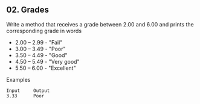 ## 02. Grades

Write a method that receives a grade between 2.00 and 6.00 and prints the corresponding grade in words
- 2.00 – 2.99 - "Fail"
- 3.00 – 3.49 - "Poor"
- 3.50 – 4.49 - "Good"
- 4.50 – 5.49 - "Very good"
- 5.50 – 6.00 - "Excellent"

Examples

```
Input	  Output
3.33	  Poor
```
